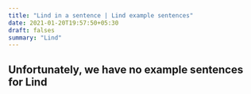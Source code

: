 ```yaml
---
title: "Lind in a sentence | Lind example sentences"
date: 2021-01-20T19:57:50+05:30
draft: falses
summary: "Lind"
---
```

## Unfortunately, we have no example sentences for Lind                 
